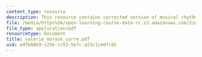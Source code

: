 ```yaml
---
content_type: resource
description: This resource contains corrected version of musical rhythm.
file: /media/https%3A/open-learning-course-data-rc.s3.amazonaws.com/21m-301-harmony-and-counterpoint-i-spring-2005/edfb08b9c256cc525e7ca23c1ce0fc85_valerie_morash_corre.pdf
file_type: application/pdf
resourcetype: Document
title: valerie_morash_corre.pdf
uid: edfb08b9-c256-cc52-5e7c-a23c1ce0fc85
---
```

